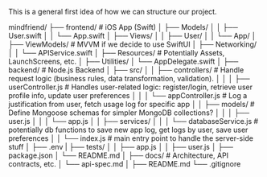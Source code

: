 This is a general first idea of how we can structure our project.

mindfriend/
├── frontend/                      # iOS App (Swift)
│   ├── Models/
│   │   ├── User.swift
│   │   └── App.swift
│   ├── Views/
│   │   ├── User/
│   │   └── App/
│   ├── ViewModels/             # MVVM if we decide to use SwiftUI
│   ├── Networking/
│   │   └── APIService.swift
│   ├── Resources/              # Potentially Assets, LaunchScreens, etc.
│   ├── Utilities/
│   └── AppDelegate.swift
│
├── backend/                     # Node.js Backend
│   ├── src/
│   │   ├── controllers/ # Handle request logic (business rules, data transformation, validation).
│   │   │   ├── userController.js # Handles user-related logic: register/login, retrieve user profile info, update user preferences
│   │   │   └── appController.js # Log a justification from user, fetch usage log for specific app
│   │   ├── models/ # Define Mongoose schemas for simpler MongoDB collections?
│   │   │   ├── user.js 
│   │   │   └── app.js
│   │   ├── services/
│   │   │   └── databaseService.js    # potentially db functions to save new app log, get logs by user, save user preferences
│   │   └── index.js            # main entry point to handle the server-side stuff
│   ├── .env
|   ├── tests/
│   │   ├── app.js
│   │   ├── user.js
│   ├── package.json
│   └── README.md
│
├── docs/                       # Architecture, API contracts, etc.
│   └── api-spec.md
│
├── README.md
└── .gitignore
